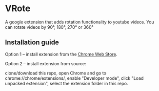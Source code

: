 # VRote
A google extension that adds rotation functionality to youtube videos. You can rotate videos by 90°, 180°, 270° or 360°

## Installation guide
Option 1 – install extension from the
[Chrome Web Store](https://chrome.google.com/webstore/detail/vrote/dkgjbbekbfikbllghbgmlmeognckgikm/related?hl=pt-BR).

Option 2 – install extension from source:

clone/download this repo,
open Chrome and go to chrome://chrome/extensions/,
enable "Developer mode",
click "Load unpacked extension",
select the extension folder in this repo.



